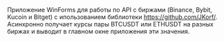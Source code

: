 Приложение WinForms для работы по API с биржами (Binance, Bybit, Kucoin и Bitget) с ипользованием библиотеки https://github.com/JKorf/. 
Асинхронно получает курсы пары BTCUSDT или ETHUSDT на разных биржах и выводит в главном окне приложения эти значения.
